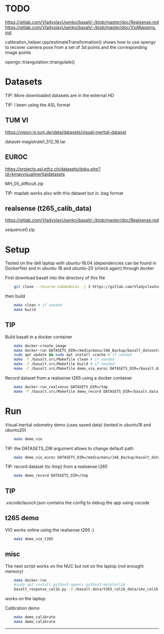 

# TODO

https://gitlab.com/VladyslavUsenko/basalt/-/blob/master/doc/Realsense.md
https://gitlab.com/VladyslavUsenko/basalt/-/blob/master/doc/VioMapping.md

calibraiton_helper.cpp/estimateTransformation() shows how to use opengv to recover camera pose from a set of 3d points and the corresponding image points

opengv::triangulation::triangulate()



# Datasets

TIP: More downloaded datasets are in the external HD

TIP: I been using the ASL format

## TUM VI

https://vision.in.tum.de/data/datasets/visual-inertial-dataset

  dataset-magistrale1_512_16.tar

## EUROC

https://projects.asl.ethz.ch/datasets/doku.php?id=kmavvisualinertialdatasets

  MH_05_difficult.zip

TIP: maplab works also with this dataset but in .bag format

## realsense (t265_calib_data)

https://gitlab.com/VladyslavUsenko/basalt/-/blob/master/doc/Realsense.md

  sequence0.zip



# Setup

Tested on the dell laptop with ubuntu-18.04 (dependencies can be found in Dockerfile)
and in ubuntu-18 and ubuntu-20 (check again) through docker

First download basalt into the directory of this file
```bash
    git clone --recurse-submodules -j 3 https://gitlab.com/VladyslavUsenko/basalt
```
then build
```bash
    make clean # if needed
    make build
```

## TIP

Build basalt in a docker container
```bash
    make docker-create_image
    make docker-run DATASETS_DIR=/media/manu/JdA_Backup/basalt_datasets
    sudo apt update && sudo apt install ccache # if needed
    make -f /basalt.src/Makefile clean # if needed
    make -f /basalt.src/Makefile build # if needed
    make -f /basalt.src/Makefile demo_vio_euroc DATASETS_DIR=/basalt.data
```

Record dataset from a realsense t265 using a docker container
```bash
    make docker-run_realsense DATASETS_DIR=/tmp
    make -f /basalt.src/Makefile demo_record DATASETS_DIR=/basalt.data
```


# Run

Visual inertial odometry demo (uses saved data)
(tested in ubuntu18 and ubuntu20)

```bash
    make demo_vio
```

TIP: the DATASETS_DIR argument allows to change default path
```bash
    make demo_vio_euroc DATASETS_DIR=/media/manu/JdA_Backup/basalt_datasets
```

TIP: record dataset (to /tmp) from a realsense t265
```bash
    make demo_record DATASETS_DIR=/tmp
```

## TIP

.vscode/launch.json contains the config to debug the app using vscode

## t265 demo

VIO works online using the realsense t265 :)
```bash
    make demo_vio_t265
```

## misc

The next script works on the NUC but not on the laptop (not enought memory)

```bash
    make docker-run
    #sudo apt install python3-opencv python3-matplotlib
    basalt_response_calib.py -d /basalt.data/t265_calib_data/imu_calib
```

works on the laptop:

Calibration demo
```bash
    make demo_calibrate
    make demo_calibrate
```


------------------------------------





